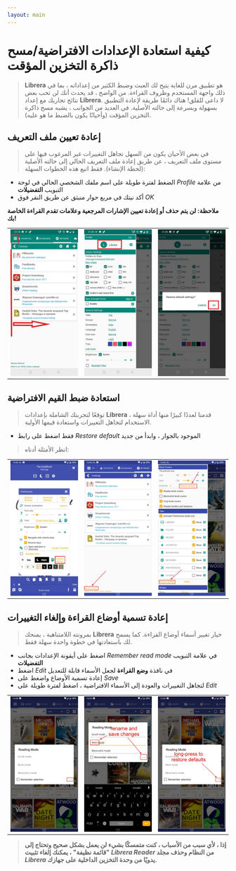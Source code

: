 ```yaml
---
layout: main
---
```


# كيفية استعادة الإعدادات الافتراضية/مسح ذاكرة التخزين المؤقت

> **Librera** هو تطبيق مرن للغاية يتيح لك العبث وضبط الكثير من إعداداته ، بما في ذلك واجهة المستخدم وظروف القراءة. من الواضح ، قد يحدث أنك لن تحب بعض نتائج تجاربك مع إعداد **Librera**. لا داعى للقلق! هناك دائمًا طريقة لإعادة التطبيق بسهولة وبسرعة إلى حالته الأصلية. في العديد من الجوانب ، يشبه مسح ذاكرة التخزين المؤقت (وأحيانًا يكون بالضبط ما هو عليه).

## إعادة تعيين ملف التعريف

> في بعض الأحيان يكون من السهل تجاهل التغييرات غير المرغوب فيها على مستوى ملف التعريف ، عن طريق إعادة ملف التعريف الحالي إلى حالته الأصلية (لحظة الإنشاء). فقط اتبع هذه الخطوات السهلة:
* الضغط لفترة طويلة على اسم ملفك الشخصي الحالي في لوحة _Profile_ من علامة التبويب **التفضيلات**
* أكد نيتك في مربع حوار منبثق عن طريق النقر فوق _OK_

**ملاحظة: لن يتم حذف أو إعادة تعيين الإشارات المرجعية وعلامات تقدم القراءة الخاصة بك!**

||||
|-|-|-|
|![](19.jpg)|![](20.jpg)|![](21.jpg)|

## استعادة ضبط القيم الافتراضية

> توقعًا لتجربتك الشاملة بإعدادات **Librera** ، قدمنا لعددًا كبيرًا منها أداة سهلة الاستخدام لتجاهل التغييرات واستعادة قيمها الأولية.
* فقط اضغط على رابط _Restore default_ الموجود بالجوار ، وابدأ من جديد
> انظر الأمثلة أدناه:

||||
|-|-|-|
|![](1.jpg)|![](2.jpg)|![](3.jpg)|

## إعادة تسمية أوضاع القراءة وإلغاء التغييرات

> بمرونته اللامتناهية ، يمنحك **Librera** خيار تغيير أسماء أوضاع القراءة. كما يسمح لك باستعادتها في خطوة واحدة سهلة فقط.
* اضغط على أيقونة الإعدادات بجانب _Remember read mode_ في علامة التبويب **التفضيلات**
* اضغط _Edit_ في نافذة **وضع القراءة** لجعل الأسماء قابلة للتعديل
* إعادة تسمية الأوضاع واضغط على _Save_
* لتجاهل التغييرات والعودة إلى الأسماء الافتراضية ، اضغط لفترة طويلة على _Edit_

||||
|-|-|-|
|![](4.jpg)|![](5.jpg)|![](6.jpg)|

> **إذا ، لأي سبب من الأسباب ، كنت متمسكًا بشيء لن يعمل بشكل صحيح وتحتاج إلى &quot;قائمة نظيفة&quot; ، يمكنك إلغاء تثبيت _Librera Reader_ من النظام وحذف مجلد _Librera_ يدويًا من وحدة التخزين الداخلية على جهازك.**

